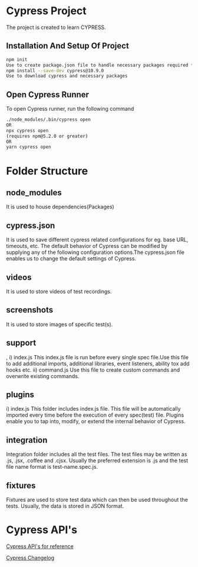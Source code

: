 # Cypress Project

The project is created to learn CYPRESS.

## Installation And Setup Of Project

```bash
npm init 
Use to create package.json file to handle necessary packages required for the project
npm install --save-dev cypress@10.9.0 
Use to download cypress and necessary packages
```

## Open Cypress Runner

To open Cypress runner, run the following command

```bash
./node_modules/.bin/cypress open
OR
npx cypress open
(requires npm@5.2.0 or greater)
OR
yarn cypress open
```

# Folder Structure

## node_modules

It is used to house dependencies(Packages)

## cypress.json

It is used to save different cypress related configurations for eg. base URL, timeouts, etc. The default behavior of Cypress can be modified by supplying any of the following configuration options.The cypress.json file enables us to change the default settings of Cypress.

## videos

It is used to store videos of test recordings.

## screenshots

It is used to store images of specific test(s).

## support
  ,
i) index.js
This index.js file is run before every single spec file.Use this file to add additional imports, additional libraries, event listeners,
ability tox add hooks etc.
ii) command.js
Use this file to create custom commands and overwrite existing commands.

## plugins

i) index.js
This folder includes index.js file. This file will be automatically imported every time before the execution of every spec(test) file. Plugins enable you to tap into, modify, or extend the internal behavior of Cypress.

## integration

Integration folder includes all the test files. The test files may be written as .js, .jsx, .coffee and .cjsx. Usually the preferred extension is .js and the test file name format is test-name.spec.js.

##  fixtures

Fixtures are used to store test data which can then be used throughout the tests. Usually, the data is stored in JSON format.

# Cypress API's

[Cypress API's for reference](https://docs.cypress.io/api/table-of-contents)

[Cypress Changelog](https://docs.cypress.io/guides/references/changelog)
